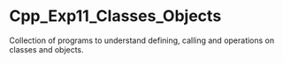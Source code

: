 # Cpp_Exp11_Classes_Objects
Collection of programs to understand defining, calling and operations on classes and objects.
